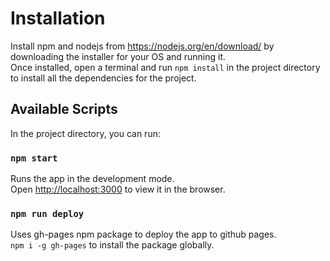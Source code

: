 # Installation
Install npm and nodejs from https://nodejs.org/en/download/ by downloading the installer for your OS and running it.\
Once installed, open a terminal and run `npm install` in the project directory to install all the dependencies for the project.

## Available Scripts

In the project directory, you can run:

### `npm start`

Runs the app in the development mode.\
Open [http://localhost:3000](http://localhost:3000) to view it in the browser.

### `npm run deploy`

Uses gh-pages npm package to deploy the app to github pages.\
 `npm i -g gh-pages` to install the package globally.




